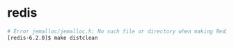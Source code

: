 # redis

```sh
# Error jemalloc/jemalloc.h: No such file or directory when making Redis
[redis-6.2.0]$ make distclean
```
